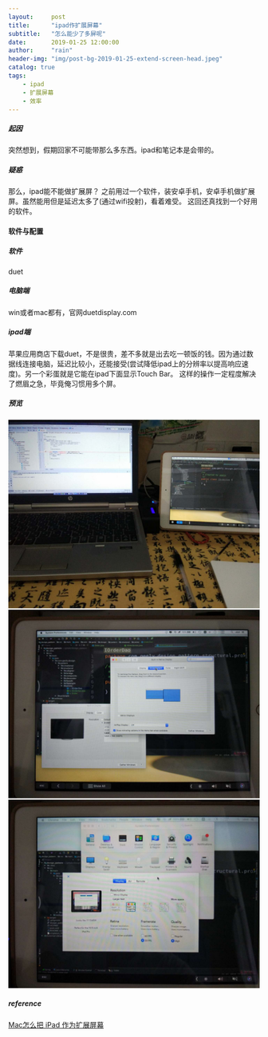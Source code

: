```yaml
---
layout:     post
title:      "ipad作扩展屏幕"
subtitle:   "怎么能少了多屏呢"
date:       2019-01-25 12:00:00
author:     "rain"
header-img: "img/post-bg-2019-01-25-extend-screen-head.jpeg"
catalog: true
tags:
    - ipad
    - 扩展屏幕
    - 效率
---
```

##### 起因
突然想到，假期回家不可能带那么多东西。ipad和笔记本是会带的。
##### 疑惑
那么，ipad能不能做扩展屏？
之前用过一个软件，装安卓手机，安卓手机做扩展屏。虽然能用但是延迟太多了(通过wifi投射)，看着难受。
这回还真找到一个好用的软件。

#### 软件与配置 
##### 软件
duet

##### 电脑端
win或者mac都有，官网duetdisplay.com

##### ipad端
苹果应用商店下载duet，不是很贵，差不多就是出去吃一顿饭的钱。因为通过数据线连接电脑，延迟比较小，还能接受(尝试降低ipad上的分辨率以提高响应速度)。另一个彩蛋就是它能在ipad下面显示Touch Bar。
这样的操作一定程度解决了燃眉之急，毕竟俺习惯用多个屏。
##### 预览
![preview1](/img/post-bg-2019-01-25-extend-screen-head.jpeg)
![preview2](/img/post-bg-2019-01-25-extend-screen-preview1.jpeg)
![preview3](/img/post-bg-2019-01-25-extend-screen-preview2.jpeg)
##### reference
[Mac怎么把 iPad 作为扩展屏幕](https://jingyan.baidu.com/article/c910274be4e069cd371d2d7b.html)
